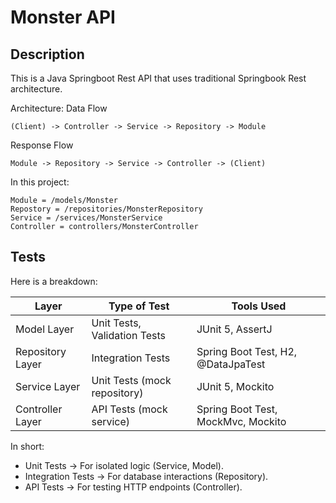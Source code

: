 # Monster API

## Description

This is a Java Springboot Rest API that uses traditional Springbook Rest architecture.

Architecture:
Data Flow
```
(Client) -> Controller -> Service -> Repository -> Module
```
Response Flow
```
Module -> Repository -> Service -> Controller -> (Client)
```

In this project:
```
Module = /models/Monster
Repostory = /repositories/MonsterRepository
Service = /services/MonsterService
Controller = controllers/MonsterController
```

## Tests

Here is a breakdown:

| Layer            | Type of Test                 | Tools Used                         |
|------------------|------------------------------|------------------------------------|
| Model Layer      | Unit Tests, Validation Tests | JUnit 5, AssertJ                   |
| Repository Layer | Integration Tests            | Spring Boot Test, H2, @DataJpaTest |
| Service Layer    | Unit Tests (mock repository) | JUnit 5, Mockito                   |
| Controller Layer | API Tests (mock service)     | Spring Boot Test, MockMvc, Mockito |

In short:
- Unit Tests → For isolated logic (Service, Model). 
- Integration Tests → For database interactions (Repository). 
- API Tests → For testing HTTP endpoints (Controller).